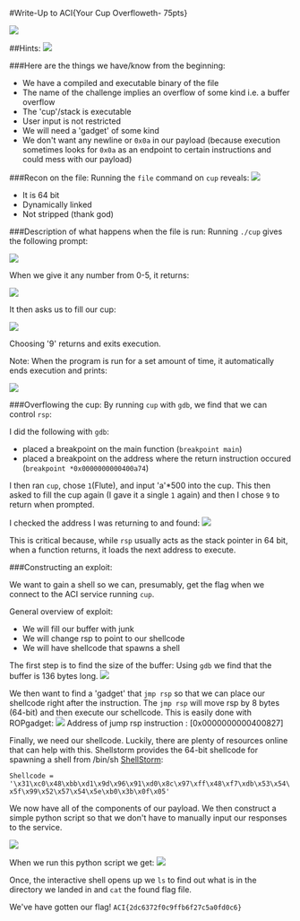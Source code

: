 #Write-Up to ACI{Your Cup Overfloweth- 75pts}

![](images/Main_page.png)

##Hints:
![](images/hints.png)

###Here are the things we have/know from the beginning:
- We have a compiled and executable binary of the file
- The name of the challenge implies an overflow of some kind i.e. a buffer overflow
- The 'cup'/stack is executable
- User input is not restricted
- We will need a 'gadget' of some kind
- We don't want any newline or `0x0a` in our payload (because execution sometimes looks for `0x0a` as an endpoint to certain instructions and could mess with our payload)

###Recon on the file:
Running the `file` command on `cup` reveals:
![](images/filedesc.png)

- It is 64 bit
- Dynamically linked
- Not stripped (thank god)

###Description of what happens when the file is run:
Running `./cup` gives the following prompt:

![](images/Initial_run.png)

When we give it any number from 0-5, it returns:

![](images/Initial_run2.png)

It then asks us to fill our cup:

![](images/Initial_run3.png)

Choosing '9' returns and exits execution.

Note: When the program is run for a set amount of time, it automatically ends execution and prints:

![](images/Alarm.png)

###Overflowing the cup:
By running `cup` with `gdb`, we find that we can control `rsp`:

I did the following with `gdb`:

- placed a breakpoint on the main function (`breakpoint main`)
- placed a breakpoint on the address where the return instruction occured (`breakpoint *0x0000000000400a74`)

I then ran `cup`, chose `1`(Flute), and input 'a'\*500 into the cup. This then asked to fill the cup again (I gave it a single `1` again) and then I chose `9` to return when prompted.

I checked the address I was returning to and found:
![](images/rspcontrol.png)

This is critical because, while `rsp` usually acts as the stack pointer in 64 bit, when a function returns, it loads the next address to execute.

###Constructing an exploit:

We want to gain a shell so we can, presumably, get the flag when we connect to the ACI service running `cup`.

General overview of exploit:

- We will fill our buffer with junk
- We will change rsp to point to our shellcode
- We will have shellcode that spawns a shell

The first step is to find the size of the buffer:
Using `gdb` we find that the buffer is 136 bytes long.
![](images/fullpage.png)

We then want to find a 'gadget' that `jmp rsp` so that we can place our shellcode right after the instruction. The `jmp rsp` will move rsp by 8 bytes (64-bit) and then execute our schellcode. This is easily done with ROPgadget:
![](images/ropgadget.png)
Address of jump rsp instruction : [0x0000000000400827]

Finally, we need our shellcode. Luckily, there are plenty of resources online that can help with this.
Shellstorm provides the 64-bit shellcode for spawning a shell from /bin/sh [ShellStorm](http://shell-storm.org/shellcode/files/shellcode-806.php):

`Shellcode = '\x31\xc0\x48\xbb\xd1\x9d\x96\x91\xd0\x8c\x97\xff\x48\xf7\xdb\x53\x54\x5f\x99\x52\x57\x54\x5e\xb0\x3b\x0f\x05'`

We now have all of the components of our payload. We then construct a simple python script so that we don't have to manually input our responses to the service.

![](images/payload.png)

When we run this python script we get:
![](images/finalsuccess.png)

Once, the interactive shell opens up we `ls` to find out what is in the directory we landed in and `cat` the found flag file.

We've have gotten our flag! `ACI{2dc6372f0c9ffb6f27c5a0fd0c6}`